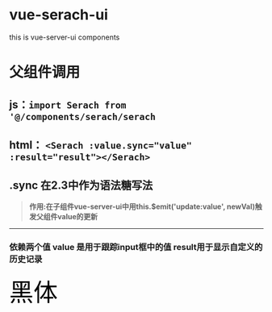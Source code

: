 # vue-serach-ui
this is vue-server-ui components
# 父组件调用 
## js：```import Serach from '@/components/serach/serach```
## html： ```<Serach :value.sync="value" :result="result"></Serach>```
## .sync 在2.3中作为语法糖写法
>**作用:在子组件vue-server-ui中用this.$emit('update:value', newVal)触发父组件value的更新**
---
### 依赖两个值 value 是用于跟踪input框中的值 result用于显示自定义的历史记录
<font color=#000 size=12 face="黑体">黑体</font>

